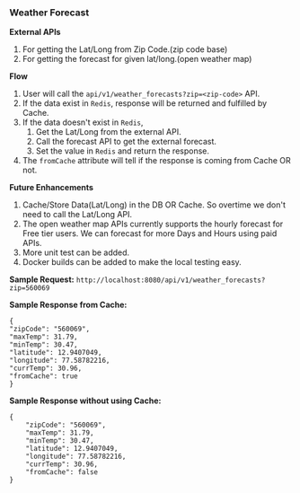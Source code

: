 ### Weather Forecast

**External APIs**
1. For getting the Lat/Long from Zip Code.(zip code base) 
2. For getting the forecast for given lat/long.(open weather map)

**Flow**
1. User will call the `api/v1/weather_forecasts?zip=<zip-code>` API.
2. If the data exist in `Redis`, response will be returned and fulfilled by Cache.
3. If the data doesn't exist in `Redis`,
   1. Get the Lat/Long from the external API.
   2. Call the forecast API to get the external forecast.
   3. Set the value in `Redis` and return the response.
4. The `fromCache` attribute will tell if the response is coming from Cache OR not.

**Future Enhancements**
1. Cache/Store Data(Lat/Long) in the DB OR Cache. So overtime we don't need to call the Lat/Long API.
2. The open weather map APIs currently supports the hourly forecast for Free tier users. We can forecast for more Days and Hours using paid APIs.
3. More unit test can be added.
4. Docker builds can be added to make the local testing easy.

**Sample Request:**
`http://localhost:8080/api/v1/weather_forecasts?zip=560069`

**Sample Response from Cache:**
```
{
"zipCode": "560069",
"maxTemp": 31.79,
"minTemp": 30.47,
"latitude": 12.9407049,
"longitude": 77.58782216,
"currTemp": 30.96,
"fromCache": true
}
```

**Sample Response without using Cache:**
```
{
    "zipCode": "560069",
    "maxTemp": 31.79,
    "minTemp": 30.47,
    "latitude": 12.9407049,
    "longitude": 77.58782216,
    "currTemp": 30.96,
    "fromCache": false
}
```
